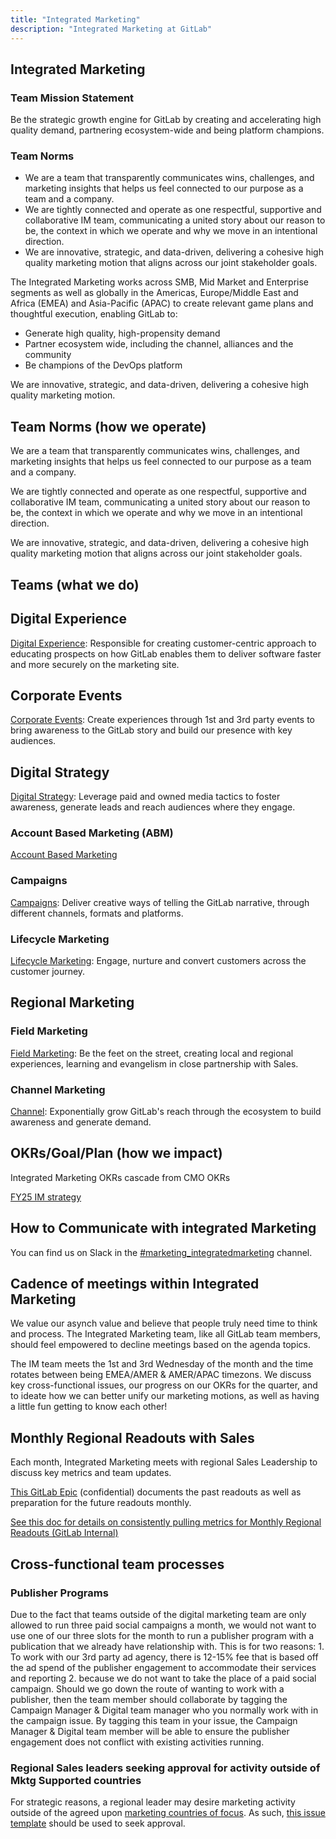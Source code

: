 ```yaml
---
title: "Integrated Marketing"
description: "Integrated Marketing at GitLab"
---
```


## Integrated Marketing

<!-- DO NOT CHANGE THIS ANCHOR -->

### Team Mission Statement

Be the strategic growth engine for GitLab by creating and accelerating high quality demand, partnering ecosystem-wide and being platform champions.

### Team Norms

* We are a team that transparently communicates wins, challenges, and marketing insights that helps us feel connected to our purpose as a team and a company.
* We are tightly connected and operate as one respectful, supportive and collaborative IM team, communicating a united story about our reason to be, the context in which we operate and why we move in an intentional direction.
* We are innovative, strategic, and data-driven, delivering a cohesive high quality marketing motion that aligns across our joint stakeholder goals.

The Integrated Marketing works across SMB, Mid Market and Enterprise segments as well as globally in the Americas, Europe/Middle East and Africa (EMEA) and Asia-Pacific (APAC) to create relevant game plans and thoughtful execution, enabling GitLab to:

* Generate high quality, high-propensity demand
* Partner ecosystem wide, including the channel, alliances and the community
* Be champions of the DevOps platform

We are innovative, strategic, and data-driven, delivering a cohesive high quality marketing motion.

## Team Norms (how we operate)

We are a team that transparently communicates wins, challenges, and marketing insights that helps us feel connected to our purpose as a team and a company.

We are tightly connected and operate as one respectful, supportive and collaborative IM team, communicating a united story about our reason to be, the context in which we operate and why we move in an intentional direction.

We are innovative, strategic, and data-driven, delivering a cohesive high quality marketing motion that aligns across our joint stakeholder goals.

## Teams (what we do)

<!-- DO NOT CHANGE THIS ANCHOR -->

## Digital Experience

 [Digital Experience](/handbook/marketing/digital-experience/): Responsible for creating customer-centric approach to educating prospects on how GitLab enables them to deliver software faster and more securely on the marketing site.

## Corporate Events

[Corporate Events](/handbook/marketing/integrated-marketing/corporate-events/): Create experiences through 1st and 3rd party events to bring awareness to the GitLab story and build our presence with key audiences.

## Digital Strategy

[Digital Strategy](/handbook/marketing/integrated-marketing/digital-strategy/): Leverage paid and owned media tactics to foster awareness, generate leads and reach audiences where they engage.

### Account Based Marketing (ABM)

[Account Based Marketing](/handbook/marketing/account-based-marketing/)

### Campaigns

[Campaigns](/handbook/marketing/demand-generation/campaigns/): Deliver creative ways of telling the GitLab narrative, through different channels, formats and platforms.

### Lifecycle Marketing

[Lifecycle Marketing](/handbook/marketing/lifecycle-marketing/): Engage, nurture and convert customers across the customer journey.

## Regional Marketing

### Field Marketing

[Field Marketing](/handbook/marketing/field-marketing/): Be the feet on the street, creating local and regional experiences, learning and evangelism in close partnership with Sales.

### Channel Marketing

[Channel](/handbook/marketing/channel-marketing/): Exponentially grow GitLab's reach through the ecosystem to build awareness and generate demand.

## OKRs/Goal/Plan (how we impact)

Integrated Marketing OKRs cascade from CMO OKRs

[FY25 IM strategy](https://docs.google.com/presentation/d/1Fo1NfRZip39-PoMbMQE5_y6r-YW9gm5KF-HX4rZxBjA/edit#slide=id.g26666ea2657_0_0)

## How to Communicate with integrated Marketing

<!-- DO NOT CHANGE THIS ANCHOR -->
You can find us on Slack in the [#marketing_integratedmarketing](https://gitlab.slack.com/archives/C03HJQW0DLZ) channel.

## Cadence of meetings within Integrated Marketing

<!-- DO NOT CHANGE THIS ANCHOR -->
We value our asynch value and believe that people truly need time to think and process. The Integrated Marketing team, like all GitLab team members, should feel empowered to decline meetings based on the agenda topics.

The IM team meets the 1st and 3rd Wednesday of the month and the time rotates between being EMEA/AMER & AMER/APAC timezons. We discuss key cross-functional issues, our progress on our OKRs for the quarter, and to ideate how we can better unify our marketing motions, as well as having a little fun getting to know each other!

## Monthly Regional Readouts with Sales

Each month, Integrated Marketing meets with regional Sales Leadership to discuss key metrics and team updates.

[This GitLab Epic](https://gitlab.com/groups/gitlab-com/marketing/-/epics/3352) (confidential) documents the past readouts as well as preparation for the future readouts monthly.

[See this doc for details on consistently pulling metrics for Monthly Regional Readouts (GitLab Internal)](https://docs.google.com/document/d/1PcsPa8zRSY3A0sIocWBuukfC8LoUus-yUZoWc6ZYNck/edit#)

## Cross-functional team processes

<!-- DO NOT CHANGE THIS ANCHOR -->

### Publisher Programs

<!-- DO NOT CHANGE THIS ANCHOR -->
Due to the fact that teams outside of the digital marketing team are only allowed to run three paid social campaigns a month, we would not want to use one of our three slots for the month to run a publisher program with a publication that we already have relationship with. This is for two reasons: 1. To work with our 3rd party ad agency, there is 12-15% fee that is based off the ad spend of the publisher engagement to accommodate their services and reporting 2. because we do not want to take the place of a paid social campaign. Should we go down the route of wanting to work with a publisher, then the team member should collaborate by tagging the Campaign Manager & Digital team manager who you normally work with in the campaign issue. By tagging this team in your issue, the Campaign Manager & Digital team member will be able to ensure the publisher engagement does not conflict with existing activities running.

### Regional Sales leaders seeking approval for activity outside of Mktg Supported countries

For strategic reasons, a regional leader may desire marketing activity outside of the agreed upon [marketing countries of focus](https://internal.gitlab.com/handbook/marketing/fy24-strategy/#marketing-support-levels). As such, [this issue template](LINK) should be used to seek approval.

